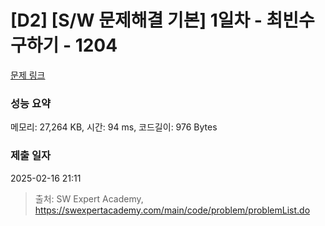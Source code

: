 # [D2] [S/W 문제해결 기본] 1일차 - 최빈수 구하기 - 1204 

[문제 링크](https://swexpertacademy.com/main/code/problem/problemDetail.do?contestProbId=AV13zo1KAAACFAYh) 

### 성능 요약

메모리: 27,264 KB, 시간: 94 ms, 코드길이: 976 Bytes

### 제출 일자

2025-02-16 21:11



> 출처: SW Expert Academy, https://swexpertacademy.com/main/code/problem/problemList.do